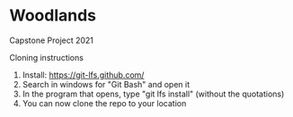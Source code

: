 # Woodlands
 Capstone Project 2021

Cloning instructions

1. Install: https://git-lfs.github.com/
2. Search in windows for "Git Bash" and open it
3. In the program that opens, type "git lfs install" (without the quotations)
4. You can now clone the repo to your location
